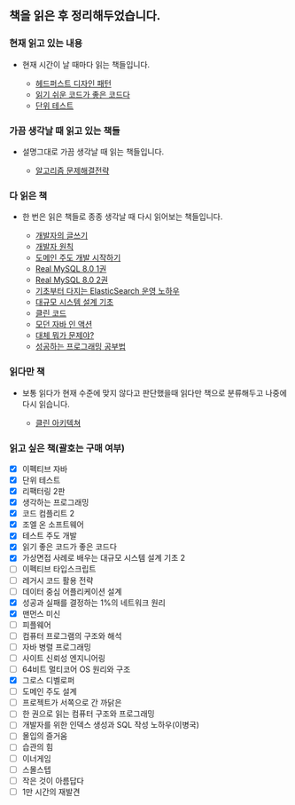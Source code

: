 ## 책을 읽은 후 정리해두었습니다.

### 현재 읽고 있는 내용

- 현재 시간이 날 때마다 읽는 책들입니다.

    - [헤드퍼스트 디자인 패턴](https://dlrtn.oopy.io/08223a85-02fc-47b0-a8c6-9deca9ec354f)
    - [읽기 쉬운 코드가 좋은 코드다](https://dlrtn.oopy.io/c2beb70c-a079-445e-8135-519cac8aef7a)
    - [단위 테스트](https://dlrtn.oopy.io/d0952387-8d2d-4fb6-a6ed-df2c816e5280)

### 가끔 생각날 때 읽고 있는 책들

- 설명그대로 가끔 생각날 때 읽는 책들입니다.

    - [알고리즘 문제해결전략](https://dlrtn.oopy.io/9a856913-13ac-4369-9669-0ec38d869823)

### 다 읽은 책

- 한 번은 읽은 책들로 종종 생각날 때 다시 읽어보는 책들입니다.

    - [개발자의 글쓰기](https://dlrtn.oopy.io/d2bf7afe-53b9-4dd8-a3ed-63153d327cd5)
    - [개발자 원칙](https://dlrtn.oopy.io/612a16a7-7b31-474d-be1e-acbbc7c0c7d3)
    - [도메인 주도 개발 시작하기](https://dlrtn.oopy.io/9c1a4539-33f7-4fe9-9a0f-4c19807f8cc6)
    - [Real MySQL 8.0 1권](https://dlrtn.oopy.io/e3df8163-1c60-4f36-a3b6-7bec0361a9e4)
    - [Real MySQL 8.0 2권](https://dlrtn.oopy.io/63a10d4e-a367-4d03-b603-eac7b7f29d4f)
    - [기초부터 다지는 ElasticSearch 운영 노하우](https://dlrtn.oopy.io/8ce8c4d2-787b-4724-bfdf-e2d3ba601b92)
    - [대규모 시스템 설계 기초](https://dlrtn.oopy.io/77624053-4208-47bd-beb4-7a911757724f)
    - [클린 코드](https://dlrtn.oopy.io/286c5cfa-6b11-4243-8d27-704268f8b924)
    - [모던 자바 인 액션](https://dlrtn.oopy.io/672662c7-3ff4-4714-86a8-0ed660c2b4f8)
    - [대체 뭐가 문제야?](https://dlrtn.oopy.io/0fc255ba-853d-442e-b3fa-f22b32911b1a)
    - [성공하는 프로그래밍 공부법](https://dlrtn.oopy.io/a03f715f-ae15-4b9e-823f-e1b7179fbdf4)
  
### 읽다만 책

- 보통 읽다가 현재 수준에 맞지 않다고 판단했을때 읽다만 책으로 분류해두고 나중에 다시 읽습니다.

    - [클린 아키텍쳐](https://dlrtn.oopy.io/a4f6ec7c-8e48-4f47-bb8b-cdab48f99094)

### 읽고 싶은 책(괄호는 구매 여부)

- [X] 이펙티브 자바
- [X] 단위 테스트
- [X] 리팩터링 2판
- [X] 생각하는 프로그래밍
- [X] 코드 컴플리트 2
- [X] 조엘 온 소프트웨어
- [X] 테스트 주도 개발
- [X] 읽기 좋은 코드가 좋은 코드다
- [X] 가상면접 사례로 배우는 대규모 시스템 설계 기초 2
- [ ] 이펙티브 타입스크립트
- [ ] 레거시 코드 활용 전략
- [ ] 데이터 중심 어플리케이션 설계
- [X] 성공과 실패를 결정하는 1%의 네트워크 원리
- [X] 맨먼스 미신
- [ ] 피플웨어
- [ ] 컴퓨터 프로그램의 구조와 해석
- [ ] 자바 병렬 프로그래밍
- [ ] 사이트 신뢰성 엔지니어링
- [ ] 64비트 멀티코어 OS 원리와 구조
- [X] 그로스 디벨로퍼
- [ ] 도메인 주도 설계
- [ ] 프로젝트가 서쪽으로 간 까닭은
- [ ] 한 권으로 읽는 컴퓨터 구조와 프로그래밍
- [ ] 개발자를 위한 인덱스 생성과 SQL 작성 노하우(이병국)
- [ ] 몰입의 즐거움
- [ ] 습관의 힘
- [ ] 이너게임
- [ ] 스몰스텝
- [ ] 작은 것이 아름답다
- [ ] 1만 시간의 재발견
